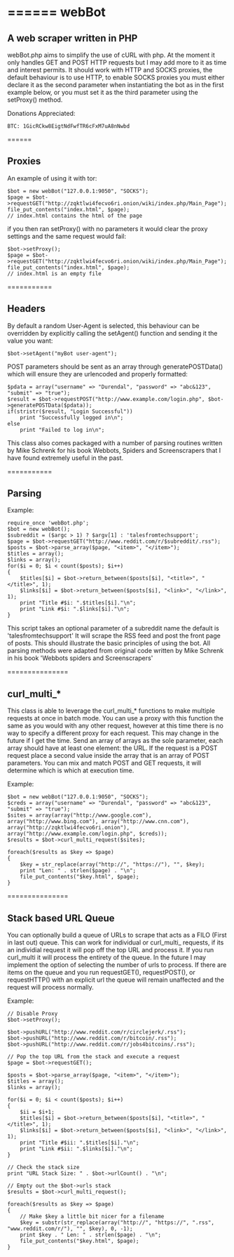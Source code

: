 ======
webBot
======

## A web scraper written in PHP
webBot.php aims to simplify the use of cURL with php. At the moment it only handles GET and POST HTTP requests but I may add more to it as time and interest permits. It should work with HTTP and SOCKS proxies, the default behaviour is to use HTTP, to enable SOCKS proxies you must either declare it as the second parameter when instantiating the bot as in the first example below, or you must set it as the third parameter using the setProxy() method.

Donations Appreciated:

	BTC: 1GicRCkw8EigtNdFwfTR6cFxM7uA8nNwbd

======
## Proxies

An example of using it with tor:

	$bot = new webBot("127.0.0.1:9050", "SOCKS");
	$page = $bot->requestGET("http://zqktlwi4fecvo6ri.onion/wiki/index.php/Main_Page");
	file_put_contents("index.html", $page);
	// index.html contains the html of the page
		
if you then ran setProxy() with no parameters it would clear the proxy settings and the same request would fail:

	$bot->setProxy();
	$page = $bot->requestGET("http://zqktlwi4fecvo6ri.onion/wiki/index.php/Main_Page");
	file_put_contents("index.html", $page);
	// index.html is an empty file

===========
## Headers

By default a random User-Agent is selected, this behaviour can be overridden by explicitly calling the setAgent() function and sending it the value you want:

	$bot->setAgent("myBot user-agent");

POST parameters should be sent as an array through generatePOSTData() which will ensure they are urlencoded and properly formatted:

	$pdata = array("username" => "Durendal", "password" => "abc&123", "submit" => "true");
	$result = $bot->requestPOST("http://www.example.com/login.php", $bot->generatePOSTData($pdata));
	if(stristr($result, "Login Successful"))
		print "Successfully logged in\n";
	else
		print "Failed to log in\n";

This class also comes packaged with a number of parsing routines written by Mike Schrenk for his book Webbots, Spiders and Screenscrapers that I have found extremely useful in the past. 

===========
## Parsing

Example:

	require_once 'webBot.php';
	$bot = new webBot();
	$subreddit = ($argc > 1) ? $argv[1] : 'talesfromtechsupport';
	$page = $bot->requestGET("http://www.reddit.com/r/$subreddit/.rss");
	$posts = $bot->parse_array($page, "<item>", "</item>");
	$titles = array();
	$links = array();
	for($i = 0; $i < count($posts); $i++)
	{
		$titles[$i] = $bot->return_between($posts[$i], "<title>", "</title>", 1);
		$links[$i] = $bot->return_between($posts[$i], "<link>", "</link>", 1);
		print "Title #$i: ".$titles[$i]."\n";
		print "Link #$i: ".$links[$i]."\n";
	}
	

This script takes an optional parameter of a subreddit name the default is 'talesfromtechsupport' 
It will scrape the RSS feed and post the front page of posts. This should illustrate
the basic principles of using the bot. All parsing methods were adapted from original
code written by Mike Schrenk in his book 'Webbots spiders and Screenscrapers' 

===============
## curl_multi_*

This class is able to leverage the curl_multi_* functions to make multiple requests at once in batch mode. You can use a proxy with this function the same as you would with any other request, however at this time there is no way to specify a different proxy for each request. This may change in the future if I get the time. Send an array of arrays as the sole parameter, each array should have at least one element: the URL. If the request is a POST request place a second value inside the array that is an array of POST parameters. You can mix and match POST and GET requests, it will determine which is which at execution time.

Example:

	$bot = new webBot("127.0.0.1:9050", "SOCKS");
	$creds = array("username" => "Durendal", "password" => "abc&123", "submit" => "true");
	$sites = array(array("http://www.google.com"), array("http://www.bing.com"), array("http://www.cnn.com"), array("http://zqktlwi4fecvo6ri.onion"), array("http://www.example.com/login.php", $creds));
	$results = $bot->curl_multi_request($sites);
	
	foreach($results as $key => $page)
	{
		$key = str_replace(array("http://", "https://"), "", $key);
		print "Len: " . strlen($page) . "\n";
		file_put_contents("$key.html", $page);
	}

===============
## Stack based URL Queue

You can optionally build a queue of URLs to scrape that acts as a FILO (First in last out) queue. This can work for individual or curl_multi_ requests, if its an individial request it will pop off the top URL and process it. If you run curl_multi it will process the entirety of the queue. In the future I may implement the option of selecting the number of urls to process. If there are items on the queue and you run requestGET(), requestPOST(), or requestHTTP() with an explicit url the queue will remain unaffected and the request will process normally.

Example:

	// Disable Proxy
	$bot->setProxy();

	$bot->pushURL("http://www.reddit.com/r/circlejerk/.rss");
	$bot->pushURL("http://www.reddit.com/r/bitcoin/.rss");
	$bot->pushURL("http://www.reddit.com/r/jobs4bitcoins/.rss");

	// Pop the top URL from the stack and execute a request
	$page = $bot->requestGET();

	$posts = $bot->parse_array($page, "<item>", "</item>");
	$titles = array();
	$links = array();

	for($i = 0; $i < count($posts); $i++)
	{
		$ii = $i+1;
		$titles[$i] = $bot->return_between($posts[$i], "<title>", "</title>", 1);
		$links[$i] = $bot->return_between($posts[$i], "<link>", "</link>", 1);
		print "Title #$ii: ".$titles[$i]."\n";
		print "Link #$ii: ".$links[$i]."\n";
	}

	// Check the stack size
	print "URL Stack Size: " . $bot->urlCount() . "\n";

	// Empty out the $bot->urls stack
	$results = $bot->curl_multi_request();
	
	foreach($results as $key => $page)
	{
		// Make $key a little bit nicer for a filename
		$key = substr(str_replace(array("http://", "https://", ".rss", "www.reddit.com/r/"), "", $key), 0, -1);
		print $key . " Len: " . strlen($page) . "\n";
		file_put_contents("$key.html", $page);
	}